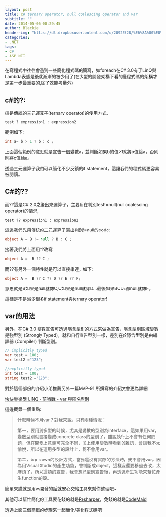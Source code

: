 ```yaml
---
layout: post
title: c# ternary operator, null coalescing operator and var
subtitle: ""
date: 2014-05-05 00:29:45
author: Blackie
header-img: "https://dl.dropboxusercontent.com/u/20925528/%E6%8A%80%E8%A1%93Blog/blogs/20140505/main.JPG"
categories:
- .NET
tags:
- C#
- ASP.NET
---
```


在寫程式中往往會遇到一些簡化程式碼的簡寫，如foreach在C# 3.0有了LinQ與Lambda表態是後就漸漸的被少用了(在大型的開發架構下看的懂程式碼的架構才是第一步最重要的,除了效能考量外)

<!-- More -->

## c#的?:

這是傳統的三元運算子(ternary operator)的使用方式，

	test ? expression1 : expression2


範例如下:

```csharp
int a= b > 1 ? b : c ;
```

上面這個範例的意思就是宣告一個變數a，並判斷如果b的值>1就將b值給a，否則則將c值給a。

透過三元運算子我們可以簡化不少反鎖的if statement，這讓我們的程式碼更容易被閱讀。

## C#的??

而??這是C# 2.0之後出來運算子，主要用在判別test!=null(null coalescing operator)的情況,

	test ?? expression1 : expression2

這邊我們先用傳統的三元運算子寫出判別!=null的code:

```csharp
object A = B != null ? B : C ;
```

接著我們將上面用??改寫

```csharp
object A =  B ?? C ;
```

而??有另外一個特性就是可以直接串連，如下:

```csharp
object A =  B ?? C ?? D ?? E ?? F;
```

意思就是B如果是null就傳C,C如果是null就穿D...最後如果BCDE都null就傳F。

這樣是不是減少很多if statement與ternary operator!

## var的用法

另外，在C# 3.0 變數宣告可透過隱含型別的方式來做為宣告，隱含型別區域變數是強型別 (Strongly Typed)，就和自行宣告型別一樣，差別在於隱含型別是由編譯器 (Compiler) 判斷型別。

```csharp
// implicitly typed
var test = 100;
var test2 ="123";

//explicitly typed
int test = 100;
string test2 ="123";
```

對於這個部份的介紹小弟推薦另外一篇MVP-91 所撰寫的介紹文會更為詳細

[快快樂樂學 LINQ - 前哨戰 - var 與匿名型別](http://msdn.microsoft.com/zh-tw/library/dn467616.aspx)

這邊截錄一個重點:

> 什麼時候不用var？對我來說，只有兩種情況：
>
> 第一，要用到多型的時候，尤其是變數的型別為interface，這如果用var，變數型別就直接變成concrete class的型別了，雖說執行上不會有任何問題，但在開發上意義可完全不同，加上使用變數時看到的雜訊，會讓我不太愉悅，所以在運用多型的設計上，我不會用var。
>
> 第二，top-down的設計方式，當我還沒有實際的方法時，我不會用var。因為用Visual Studio的產生功能，會判斷成object，這樣我還要移過去改，太麻煩了，所以這類的宣告，我會想好型別宣告後，再透過產生功能來幫忙產生function的殼。

簡單來講就是用vs開發的話就安心交給工具來幫你整理吧~

其他可以幫忙簡化的工具要花錢的就是[Resharper](http://www.jetbrains.com/resharper/)，免錢的就是[CodeMaid](http://visualstudiogallery.msdn.microsoft.com/76293c4d-8c16-4f4a-aee6-21f83a571496)

透過上面三個簡單的步驟來一起簡化/美化程式碼吧
